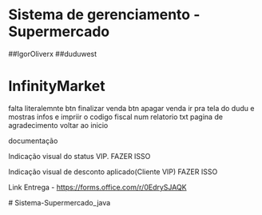 # Sistema de gerenciamento - Supermercado
##IgorOliverx
##duduwest

# InfinityMarket 


falta literalemnte
btn finalizar venda
btn apagar venda
ir pra tela do dudu e mostras infos e impriir o codigo fiscal num relatorio txt
pagina de agradecimento
voltar ao inicio


documentação




Indicação visual do status VIP. FAZER ISSO

Indicação visual de desconto aplicado(Cliente VIP) FAZER ISSO










Link Entrega - https://forms.office.com/r/0EdrySJAQK




#   S i s t e m a - S u p e r m e r c a d o _ j a v a  
 